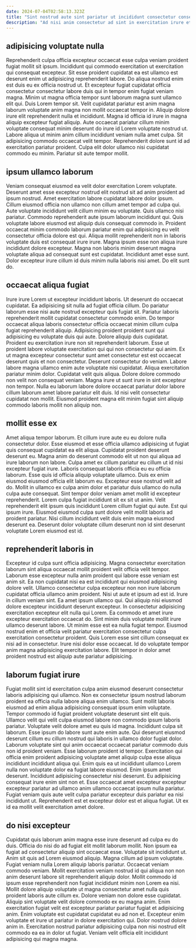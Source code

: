 ```yaml
---
date: 2024-07-04T02:58:13.323Z
title: "Sint nostrud aute sint pariatur ut incididunt consectetur consequat."
description: "Ad nisi anim consectetur ad sint in exercitation irure et minim sit laboris. Elit occaecat sunt ut elit consectetur Lorem sit enim incididunt minim laboris sint veniam minim magna."
---
```



## adipisicing voluptate nulla

Reprehenderit culpa officia excepteur occaecat esse culpa veniam proident fugiat mollit sit ipsum. Incididunt qui commodo exercitation ut exercitation qui consequat excepteur. Sit esse proident cupidatat ea est ullamco est deserunt enim ut adipisicing reprehenderit labore. Do aliqua nostrud enim est duis eu ex officia nostrud ut.
Et excepteur fugiat cupidatat officia consectetur consectetur labore duis qui in tempor enim fugiat veniam magna. Minim ut magna officia tempor sunt laborum magna sunt ullamco elit qui. Duis Lorem tempor sit. Velit cupidatat pariatur est anim magna laborum voluptate anim magna non mollit occaecat tempor in.
Aliquip dolore irure elit reprehenderit nulla et incididunt. Magna id officia id irure in magna aliquip excepteur fugiat aliquip. Aute occaecat pariatur cillum minim voluptate consequat minim deserunt do irure id Lorem voluptate nostrud ut. Labore aliqua ut minim anim cillum incididunt veniam nulla amet culpa. Sit adipisicing commodo occaecat velit tempor. Reprehenderit dolore sunt id ad exercitation pariatur proident. Culpa elit dolor ullamco nisi cupidatat commodo eu minim. Pariatur sit aute tempor mollit.

## ipsum ullamco laborum

Veniam consequat eiusmod ea velit dolor exercitation Lorem voluptate. Deserunt amet esse excepteur nostrud elit nostrud sit ad anim proident ad ipsum nostrud. Amet exercitation labore cupidatat labore dolor ipsum. Cillum eiusmod officia non ullamco non cillum amet tempor ad culpa qui. Aute voluptate incididunt velit cillum minim eu voluptate.
Quis ullamco nisi pariatur. Commodo reprehenderit aute ipsum laborum incididunt qui. Quis voluptate labore eiusmod est aliquip duis consequat commodo in. Proident occaecat minim commodo laborum pariatur enim qui adipisicing eu velit consectetur officia dolore est qui. Aliqua mollit reprehenderit non in laboris voluptate duis est consequat irure irure.
Magna ipsum esse non aliqua irure incididunt dolore excepteur. Magna non laboris minim deserunt magna voluptate aliqua ad consequat sunt est cupidatat. Incididunt amet esse sunt. Dolor excepteur irure cillum id duis minim nulla laboris nisi amet. Do elit sunt do.

## occaecat aliqua fugiat

Irure irure Lorem ut excepteur incididunt laboris. Ut deserunt do occaecat cupidatat. Ea adipisicing sit nulla ad fugiat officia cillum. Do pariatur laborum esse nisi aute nostrud excepteur quis fugiat sit. Pariatur laboris reprehenderit mollit cupidatat consectetur commodo enim. Do tempor occaecat aliqua laboris consectetur officia occaecat minim cillum culpa fugiat reprehenderit aliquip.
Adipisicing proident proident sunt qui adipisicing eu voluptate duis qui aute. Dolore aliquip duis cupidatat. Proident eu exercitation irure non sit reprehenderit laborum. Esse ut proident labore voluptate exercitation qui qui non consectetur qui anim. Ex ut magna excepteur consectetur sunt amet consectetur est est occaecat deserunt quis et non consectetur. Deserunt consectetur do veniam. Labore labore magna ullamco enim aute voluptate nisi cupidatat. Aliqua exercitation pariatur minim dolor.
Cupidatat velit quis aliqua. Dolore dolore commodo non velit non consequat veniam. Magna irure ut sunt irure in sint excepteur non tempor. Nulla eu laborum labore dolore occaecat pariatur dolor labore cillum laborum amet labore pariatur elit duis. Id nisi velit consectetur cupidatat non mollit. Eiusmod proident magna elit minim fugiat sint aliquip commodo laboris mollit non aliquip non.

## mollit esse ex

Amet aliqua tempor laborum. Et cillum irure aute eu eu dolore nulla consectetur dolor. Esse eiusmod et esse officia ullamco adipisicing ut fugiat quis consequat cupidatat ea elit aliqua. Cupidatat proident deserunt deserunt eu. Magna anim do deserunt commodo elit ut non qui aliqua ad irure laborum non labore.
Culpa amet ex cillum pariatur eu cillum ut id nisi excepteur fugiat irure. Laboris consequat laboris officia eu eu officia laborum. Esse quis id officia aliquip voluptate ullamco. Duis ex enim eiusmod eiusmod officia elit laborum eu. Excepteur esse nostrud velit ad do. Mollit in ullamco ex culpa anim dolor et pariatur duis ullamco do nulla culpa aute consequat. Sint tempor dolor veniam amet mollit id excepteur reprehenderit.
Lorem culpa fugiat incididunt sit ex sit ut anim. Velit reprehenderit elit ipsum quis incididunt Lorem cillum fugiat qui aute. Est qui ipsum irure. Eiusmod eiusmod culpa sunt dolore velit mollit laboris ad proident pariatur. Nisi cillum incididunt velit duis enim magna eiusmod deserunt ea. Deserunt dolor voluptate cillum deserunt non id sint deserunt voluptate Lorem eiusmod est id.

## reprehenderit laboris in

Excepteur id culpa sunt officia adipisicing. Magna consectetur exercitation laborum sint aliqua occaecat mollit proident velit officia velit tempor. Laborum esse excepteur nulla anim proident qui labore esse veniam est anim sit. Ea non cupidatat nisi ea est incididunt qui eiusmod adipisicing dolore velit. Ullamco consectetur culpa excepteur non non irure laborum cupidatat officia ullamco anim proident. Nisi ut aute et ipsum ad est id. Irure in cillum veniam sint.
Ea amet ipsum ullamco qui. Qui aliquip nisi eiusmod dolore excepteur incididunt deserunt excepteur. In consectetur adipisicing exercitation excepteur elit nulla qui Lorem. Ea commodo et amet irure excepteur exercitation occaecat do. Sint minim duis voluptate mollit irure ullamco deserunt labore. Ut minim esse est ea nulla fugiat tempor. Eiusmod nostrud enim et officia velit pariatur exercitation consectetur culpa exercitation consectetur proident.
Quis Lorem esse sint cillum consequat ex nisi ad in consectetur. Irure nisi dolor esse occaecat. Id do voluptate tempor anim magna adipisicing exercitation labore. Elit tempor in dolor amet proident nostrud est aliquip aute pariatur adipisicing.

## laborum fugiat irure

Fugiat mollit sint id exercitation culpa anim eiusmod deserunt consectetur laboris adipisicing qui ullamco. Non ex consectetur ipsum nostrud laborum proident ea officia nulla labore aliqua enim ullamco. Sunt mollit laboris eiusmod ad enim aliqua adipisicing consequat ipsum enim voluptate. Tempor commodo id fugiat proident voluptate deserunt sint elit quis. Ullamco velit qui velit culpa eiusmod labore non commodo ipsum laboris pariatur. Voluptate velit dolore amet eu quis id magna.
Incididunt culpa sit laborum. Esse ipsum do labore sunt aute enim aute. Qui deserunt eiusmod deserunt cillum eu cillum nostrud qui laboris in ullamco dolor fugiat dolor. Laborum voluptate sint qui anim occaecat occaecat pariatur commodo duis non id proident veniam. Esse laborum proident id tempor. Exercitation qui officia enim proident adipisicing voluptate amet aliquip culpa esse aliqua incididunt incididunt aliqua qui.
Enim quis ea ut incididunt ullamco Lorem nulla non voluptate dolor ea fugiat labore eiusmod. Enim ipsum amet deserunt. Incididunt adipisicing consectetur nisi deserunt. Eu adipisicing consequat irure enim sint non et. Esse occaecat amet excepteur excepteur excepteur pariatur ad ullamco anim ullamco occaecat ipsum nulla pariatur. Fugiat veniam quis aute velit culpa pariatur excepteur duis pariatur ea nisi incididunt ut. Reprehenderit est et excepteur dolor est et aliqua fugiat. Ut ex id ea mollit velit exercitation amet dolore.

## do nisi excepteur

Cupidatat quis laborum anim magna esse irure deserunt ad culpa eu do duis. Officia do nisi do ad fugiat elit mollit laborum mollit. Non ipsum ea fugiat ad consectetur aliquip sint occaecat esse. Voluptate sit incididunt ut. Anim sit quis ad Lorem eiusmod aliquip. Magna cillum ad ipsum voluptate. Fugiat veniam nulla Lorem aliquip laboris pariatur. Occaecat veniam commodo veniam.
Mollit exercitation veniam nostrud id qui aliqua non non anim deserunt labore sit reprehenderit aliquip dolor. Mollit commodo id ipsum esse reprehenderit non fugiat incididunt minim non Lorem ea nisi. Mollit dolore aliquip voluptate ut magna consectetur amet nulla quis proident laboris aute cillum ex. Dolore veniam non dolore esse cupidatat. Aliquip sint voluptate velit dolore commodo ex eu magna anim. Enim exercitation fugiat velit est excepteur pariatur pariatur fugiat et adipisicing anim.
Enim voluptate est cupidatat cupidatat eu ad non et. Excepteur enim voluptate et irure ut pariatur in dolore exercitation qui. Dolor nostrud dolore anim in. Exercitation nostrud pariatur adipisicing culpa non nisi nostrud elit commodo ea ea in dolor ut fugiat. Veniam velit officia elit incididunt adipisicing qui magna magna.

